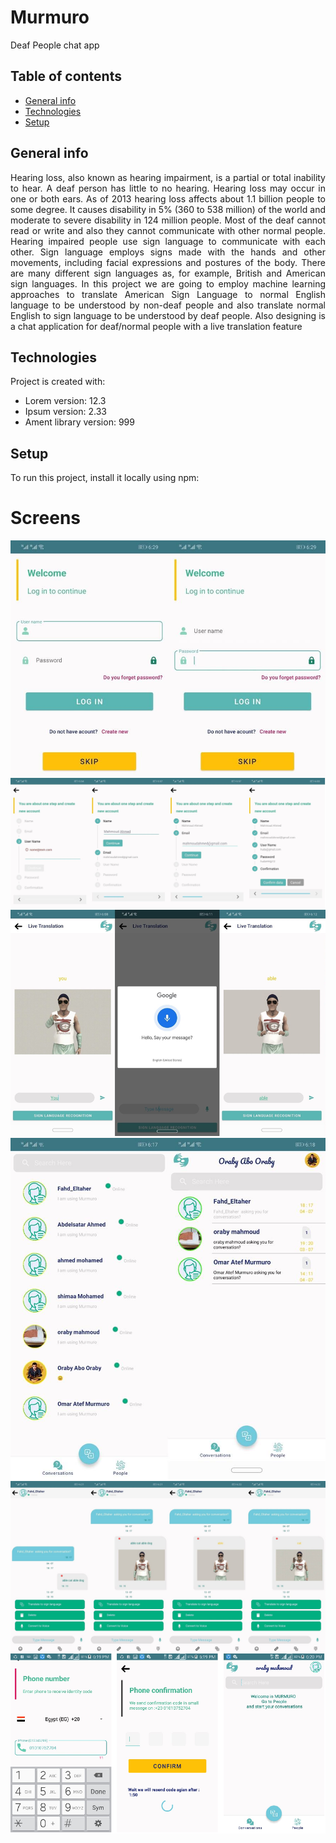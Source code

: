 # Murmuro
Deaf People chat app

## Table of contents
* [General info](#general-info)
* [Technologies](#technologies)
* [Setup](#setup)

## General info
<div style="text-align: justify"> Hearing loss, also known as hearing impairment, is a partial or total inability to hear. A deaf person has little to no hearing. Hearing loss may occur in one or both ears. As of 2013 hearing loss affects about 1.1 billion people to some degree. It causes disability in 5% (360 to 538 million) of the world and moderate to severe disability in 124 million people. Most of the deaf cannot read or write and also they cannot communicate with other normal people. Hearing impaired people use sign language to communicate with each other. Sign language employs signs made with the hands and other movements, including facial expressions and postures of the body. There are many different sign languages as, for example, British and American sign languages. In this project we are going to employ machine learning approaches to translate American Sign Language to normal English language to be understood by non-deaf people and also translate normal English to sign language to be understood by deaf people. Also designing is a chat application for deaf/normal people with a live translation feature </div>

	
## Technologies
Project is created with:
* Lorem version: 12.3
* Ipsum version: 2.33
* Ament library version: 999
	
## Setup
To run this project, install it locally using npm:

# Screens
![](app5.jpg)
![](app4.png)
![](app3.png)
![](app2.jpg)
![](app1.png)
![](a.png)

